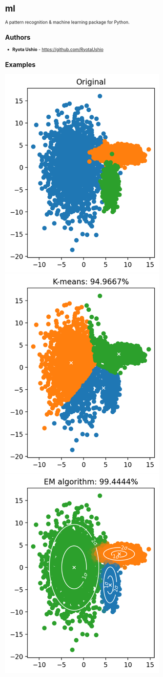 # ml
A pattern recognition & machine learning package for Python.

## Authors
* **Ryota Ushio** - https://github.com/RyotaUshio

## Examples

![alt text](https://github.com/RyotaUshio/ml/blob/main/fig/test_em_original.png?raw=true)
![alt text](https://github.com/RyotaUshio/ml/blob/main/fig/test_em_kmeans.png)
![alt text](https://github.com/RyotaUshio/ml/blob/main/fig/test_em_em.png)